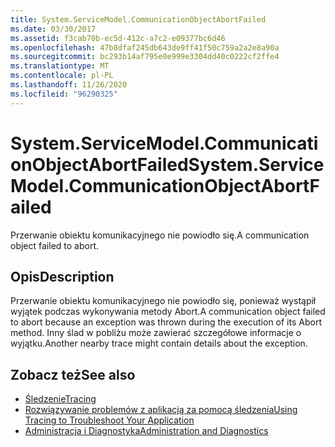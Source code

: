 ```yaml
---
title: System.ServiceModel.CommunicationObjectAbortFailed
ms.date: 03/30/2017
ms.assetid: f3cab70b-ec5d-412c-a7c2-e09377bc6d46
ms.openlocfilehash: 47b8dfaf245db643de9ff41f50c759a2a2e8a90a
ms.sourcegitcommit: bc293b14af795e0e999e3304dd40c0222cf2ffe4
ms.translationtype: MT
ms.contentlocale: pl-PL
ms.lasthandoff: 11/26/2020
ms.locfileid: "96290325"
---
```

# <a name="systemservicemodelcommunicationobjectabortfailed"></a><span data-ttu-id="7efba-102">System.ServiceModel.CommunicationObjectAbortFailed</span><span class="sxs-lookup"><span data-stu-id="7efba-102">System.ServiceModel.CommunicationObjectAbortFailed</span></span>

<span data-ttu-id="7efba-103">Przerwanie obiektu komunikacyjnego nie powiodło się.</span><span class="sxs-lookup"><span data-stu-id="7efba-103">A communication object failed to abort.</span></span>  
  
## <a name="description"></a><span data-ttu-id="7efba-104">Opis</span><span class="sxs-lookup"><span data-stu-id="7efba-104">Description</span></span>  

 <span data-ttu-id="7efba-105">Przerwanie obiektu komunikacyjnego nie powiodło się, ponieważ wystąpił wyjątek podczas wykonywania metody Abort.</span><span class="sxs-lookup"><span data-stu-id="7efba-105">A communication object failed to abort because an exception was thrown during the execution of its Abort method.</span></span> <span data-ttu-id="7efba-106">Inny ślad w pobliżu może zawierać szczegółowe informacje o wyjątku.</span><span class="sxs-lookup"><span data-stu-id="7efba-106">Another nearby trace might contain details about the exception.</span></span>  
  
## <a name="see-also"></a><span data-ttu-id="7efba-107">Zobacz też</span><span class="sxs-lookup"><span data-stu-id="7efba-107">See also</span></span>

- [<span data-ttu-id="7efba-108">Śledzenie</span><span class="sxs-lookup"><span data-stu-id="7efba-108">Tracing</span></span>](index.md)
- [<span data-ttu-id="7efba-109">Rozwiązywanie problemów z aplikacją za pomocą śledzenia</span><span class="sxs-lookup"><span data-stu-id="7efba-109">Using Tracing to Troubleshoot Your Application</span></span>](using-tracing-to-troubleshoot-your-application.md)
- [<span data-ttu-id="7efba-110">Administracja i Diagnostyka</span><span class="sxs-lookup"><span data-stu-id="7efba-110">Administration and Diagnostics</span></span>](../index.md)

